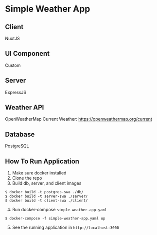 # Simple Weather App

## Client
NuxtJS

## UI Component
Custom

## Server
ExpressJS

## Weather API
OpenWeatherMap Current Weather: https://openweathermap.org/current

## Database
PostgreSQL

## How To Run Application
1. Make sure docker installed
2. Clone the repo
3. Build db, server, and client images
```
$ docker build -t postgres-swa ./db/
$ docker build -t server-swa ./server/
$ docker build -t client-swa ./client/
```
4. Run docker-compose `simple-weather-app.yaml`
```
$ docker-compose -f simple-weather-app.yaml up
```
5. See the running application in `http://localhost:3000`